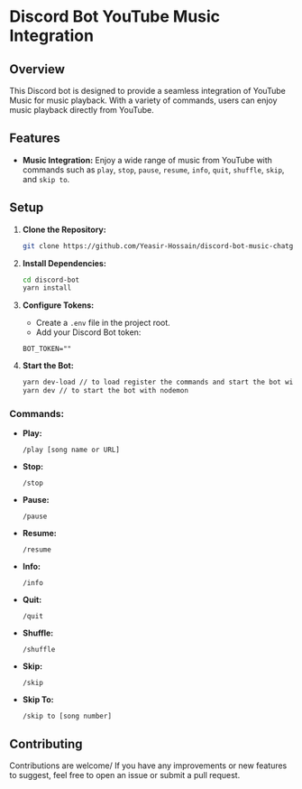 # Discord Bot YouTube Music Integration

## Overview

This Discord bot is designed to provide a seamless integration of YouTube Music for music playback. With a variety of commands, users can enjoy music playback directly from YouTube.

## Features

- **Music Integration:** Enjoy a wide range of music from YouTube with commands such as `play`, `stop`, `pause`, `resume`, `info`, `quit`, `shuffle`, `skip`, and `skip to`.

## Setup

1. **Clone the Repository:**

    ```bash
    git clone https://github.com/Yeasir-Hossain/discord-bot-music-chatgpt
    ```

2. **Install Dependencies:**

    ```bash
    cd discord-bot
    yarn install
    ```

3. **Configure Tokens:**
   - Create a `.env` file in the project root.
   - Add your Discord Bot token:

    ```env
    BOT_TOKEN=""
    ```

4. **Start the Bot:**

    ```bash
    yarn dev-load // to load register the commands and start the bot with nodemon
    yarn dev // to start the bot with nodemon
    ```


### Commands:

- **Play:**

    ```
    /play [song name or URL]
    ```

- **Stop:**

    ```
    /stop
    ```

- **Pause:**

    ```
    /pause
    ```

- **Resume:**

    ```
    /resume
    ```

- **Info:**

    ```
    /info
    ```

- **Quit:**

    ```
    /quit
    ```

- **Shuffle:**

    ```
    /shuffle
    ```

- **Skip:**

    ```
    /skip
    ```

- **Skip To:**

    ```
    /skip to [song number]
    ```

## Contributing

Contributions are welcome/ If you have any improvements or new features to suggest, feel free to open an issue or submit a pull request.
